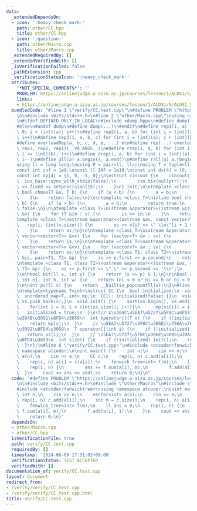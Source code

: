 ```yaml
---
data:
  _extendedDependsOn:
  - icon: ':heavy_check_mark:'
    path: other/CC.hpp
    title: other/CC.hpp
  - icon: ':question:'
    path: other/Macro.cpp
    title: other/Macro.cpp
  _extendedRequiredBy: []
  _extendedVerifiedWith: []
  _isVerificationFailed: false
  _pathExtension: cpp
  _verificationStatusIcon: ':heavy_check_mark:'
  attributes:
    '*NOT_SPECIAL_COMMENTS*': ''
    PROBLEM: https://onlinejudge.u-aizu.ac.jp/courses/lesson/1/ALDS1/5/ALDS1_5_D
    links:
    - https://onlinejudge.u-aizu.ac.jp/courses/lesson/1/ALDS1/5/ALDS1_5_D
  bundledCode: "#line 1 \"verify/CC.test.cpp\"\n#define PROBLEM \"https://onlinejudge.u-aizu.ac.jp/courses/lesson/1/ALDS1/5/ALDS1_5_D\"\
    \n\n#include <bits/stdc++.h>\n#line 2 \"other/Macro.cpp\"\nusing namespace std;\n\
    \n#ifdef DEFINED_ONLY_IN_LOCAL\n#include <dump.hpp>\n#define dump(...) cpp_dump(__VA_ARGS__)\n\
    #else\n#undef dump\n#define dump(...)\n#endif\n#define rep1(i, a) for (int i =\
    \ 0; i < (int)(a); i++)\n#define rep2(i, a, b) for (int i = (int)(a); i < (int)(b);\
    \ i++)\n#define rep3(i, a, b, c) for (int i = (int)(a); i < (int)(b); i += (int)(c))\n\
    #define overloadRep(a, b, c, d, e, ...) e\n#define rep(...) overloadRep(__VA_ARGS__,\
    \ rep3, rep2, rep1)(__VA_ARGS__)\n#define rrep(i, a, b) for (int i = (int)(a);\
    \ i <= (int)(b); i++)\n#define drep(i, a, b) for (int i = (int)(a); i >= (int)(b);\
    \ i--)\n#define all(a) a.begin(), a.end()\n#define rall(a) a.rbegin(), a.rend()\n\
    using ll = long long;\nusing P = pair<ll, ll>;\nusing T = tuple<ll, ll, ll>;\n\
    const int inf = 1e9;\nconst ll INF = 1e18;\nconst int dx[4] = {0, 1, 0, -1};\n\
    const int dy[4] = {1, 0, -1, 0};\n\nstruct cincout {\n    cincout() {\n      \
    \  ios_base::sync_with_stdio(false);\n        cin.tie(nullptr);\n        cout\
    \ << fixed << setprecision(15);\n    }\n} init;\n\ntemplate <class T>\ninline\
    \ bool chmax(T &a, T b) {\n    if (a < b) {\n        a = b;\n        return true;\n\
    \    }\n    return false;\n}\n\ntemplate <class T>\ninline bool chmin(T &a, T\
    \ b) {\n    if (a > b) {\n        a = b;\n        return true;\n    }\n    return\
    \ false;\n}\n\ntemplate <class T>\nistream &operator>>(istream &is, vector<T>\
    \ &v) {\n    for (T &in : v) {\n        is >> in;\n    }\n    return is;\n}\n\n\
    template <class T>\nostream &operator<<(ostream &os, const vector<T> &v) {\n \
    \   rep(i, (int)v.size()) {\n        os << v[i] << \" \\n\"[i + 1 == (int)v.size()];\n\
    \    }\n    return os;\n}\n\ntemplate <class T>\nistream &operator>>(istream &is,\
    \ vector<vector<T>> &vv) {\n    for (vector<T> &v : vv) {\n        is >> v;\n\
    \    }\n    return is;\n}\n\ntemplate <class T>\nostream &operator<<(ostream &os,\
    \ vector<vector<T>> &vv) {\n    for (vector<T> &v : vv) {\n        os << v;\n\
    \    }\n    return os;\n}\n\ntemplate <class T1, class T2>\nistream &operator>>(istream\
    \ &is, pair<T1, T2> &p) {\n    is >> p.first >> p.second;\n    return is;\n}\n\
    \ntemplate <class T1, class T2>\nostream &operator<<(ostream &os, const pair<T1,\
    \ T2> &p) {\n    os << p.first << \" \" << p.second << '\\n';\n    return os;\n\
    }\n\nbool bit(ll x, int p) {\n    return (x >> p) & 1;\n}\n\nbool out(int ni,\
    \ int nj, int h, int w) {\n    return (ni < 0 or ni >= h or nj < 0 or nj >= w);\n\
    }\n\nint pc(ll x) {\n    return __builtin_popcountll(x);\n}\n#line 1 \"other/CC.hpp\"\
    \ntemplate<typename T=int>\nstruct CC {\n  bool initialized;\n  vector<T> xs;\n\
    \  unordered_map<T, int> mp;\n  CC(): initialized(false) {}\n  void add(T x) {\
    \ xs.push_back(x);}\n  void init() {\n    sort(xs.begin(), xs.end());\n    xs.erase(unique(xs.begin(),xs.end()),xs.end());\n\
    \    for(int i = 0; i < (int)xs.size(); i++){\n      mp[xs[i]] = i;\n    }\n \
    \   initialized = true;\n  }\n\t// x\u304C\u5EA7\u5727\u5F8C\u4F55\u756A\u76EE\
    \u304B\u3092\u8FD4\u3059\n  int operator()(T x) {\n    if (!initialized) init();\n\
    \    return mp[x];\n  }\n    // \u5EA7\u5727\u5F8C\u306Ei\u756A\u76EE\u306E\u5024\
    \u3092\u8FD4\u3059\n  T operator[](int i) {\n    if (!initialized) init();\n \
    \   return xs[i];\n  }\n    // \u5EA7\u5727\u5F8C\u306E\u30B5\u30A4\u30BA\u3092\
    \u8FD4\u3059\n  int size() {\n    if (!initialized) init();\n    return xs.size();\n\
    \  }\n};\n#line 6 \"verify/CC.test.cpp\"\n#include <atcoder/fenwicktree>\nusing\
    \ namespace atcoder;\n\nint main() {\n    int n;\n    cin >> n;\n    vector<int>\
    \ a(n);\n    cin >> a;\n    CC c;\n    rep(i, n) c.add(a[i]);\n    int m = c.size();\n\
    \    rep(i, n) a[i] = c(a[i]);\n    fenwick_tree<int> f(m);\n    ll ans = 0;\n\
    \    rep(i, n) {\n        ans += f.sum(a[i], m);\n        f.add(a[i], 1);\n  \
    \  }\n    cout << ans << endl;\n    return 0;\n}\n"
  code: "#define PROBLEM \"https://onlinejudge.u-aizu.ac.jp/courses/lesson/1/ALDS1/5/ALDS1_5_D\"\
    \n\n#include <bits/stdc++.h>\n#include \"other/Macro\"\n#include \"other/CC\"\n\
    #include <atcoder/fenwicktree>\nusing namespace atcoder;\n\nint main() {\n   \
    \ int n;\n    cin >> n;\n    vector<int> a(n);\n    cin >> a;\n    CC c;\n   \
    \ rep(i, n) c.add(a[i]);\n    int m = c.size();\n    rep(i, n) a[i] = c(a[i]);\n\
    \    fenwick_tree<int> f(m);\n    ll ans = 0;\n    rep(i, n) {\n        ans +=\
    \ f.sum(a[i], m);\n        f.add(a[i], 1);\n    }\n    cout << ans << endl;\n\
    \    return 0;\n}"
  dependsOn:
  - other/Macro.cpp
  - other/CC.hpp
  isVerificationFile: true
  path: verify/CC.test.cpp
  requiredBy: []
  timestamp: '2024-06-09 17:51:02+09:00'
  verificationStatus: TEST_ACCEPTED
  verifiedWith: []
documentation_of: verify/CC.test.cpp
layout: document
redirect_from:
- /verify/verify/CC.test.cpp
- /verify/verify/CC.test.cpp.html
title: verify/CC.test.cpp
---
```

